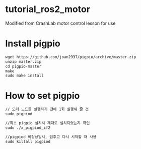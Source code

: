# tutorial_ros2_motor
Modified from CrashLab motor control lesson for use

# Install pigpio
```markdown
wget https://github.com/joan2937/pigpio/archive/master.zip
unzip master.zip
cd pigpio-master
make
sudo make install
```

# How to set pigpio
```markdown
// 모터 노드를 실행하기 전에 1회 실행해 줄 것
sudo pigpiod 

//최초 pigpio 설치시 제대로 설치되었는지 확인
sudo ./x_pigpiod_if2

//pigpiod 비정상일시, 멈추고 다시 시작할 때 사용
sudo killall pigpiod
```
